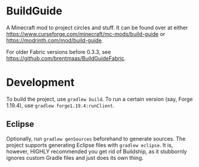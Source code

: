 # BuildGuide
A Minecraft mod to project circles and stuff. It can be found over at either https://www.curseforge.com/minecraft/mc-mods/build-guide or https://modrinth.com/mod/build-guide.

For older Fabric versions before 0.3.3, see https://github.com/brentmaas/BuildGuideFabric.

# Development
To build the project, use `gradlew build`. To run a certain version (say, Forge 1.19.4), use `gradlew forge1.19.4:runClient`.

## Eclipse
Optionally, run `gradlew genSources` beforehand to generate sources. The project supports generating Eclipse files with `gradlew eclipse`. It is, however, HIGHLY recommended you get rid of Buildship, as it stubbornly ignores custom Gradle files and just does its own thing.